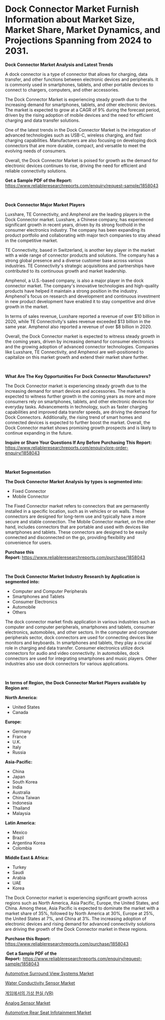 <p><h1>Dock Connector Market Furnish Information about Market Size, Market Share, Market Dynamics, and Projections Spanning from 2024 to 2031.</h1></p><p><strong>Dock Connector Market Analysis and Latest Trends</strong></p>
<p><p>A dock connector is a type of connector that allows for charging, data transfer, and other functions between electronic devices and peripherals. It is commonly used in smartphones, tablets, and other portable devices to connect to chargers, computers, and other accessories.</p><p>The Dock Connector Market is experiencing steady growth due to the increasing demand for smartphones, tablets, and other electronic devices. The market is expected to grow at a CAGR of 9% during the forecast period, driven by the rising adoption of mobile devices and the need for efficient charging and data transfer solutions.</p><p>One of the latest trends in the Dock Connector Market is the integration of advanced technologies such as USB-C, wireless charging, and fast charging capabilities. Manufacturers are also focusing on developing dock connectors that are more durable, compact, and versatile to meet the evolving needs of consumers.</p><p>Overall, the Dock Connector Market is poised for growth as the demand for electronic devices continues to rise, driving the need for efficient and reliable connectivity solutions.</p></p>
<p><strong>Get a Sample PDF of the Report:&nbsp;</strong> <a href="https://www.reliableresearchreports.com/enquiry/request-sample/1858043">https://www.reliableresearchreports.com/enquiry/request-sample/1858043</a></p>
<p>&nbsp;</p>
<p><strong>Dock Connector Major Market Players</strong></p>
<p><p>Luxshare, TE Connectivity, and Amphenol are the leading players in the Dock Connector market. Luxshare, a Chinese company, has experienced significant growth in recent years, driven by its strong foothold in the consumer electronics industry. The company has been expanding its product portfolio and collaborating with major tech companies to stay ahead in the competitive market.</p><p>TE Connectivity, based in Switzerland, is another key player in the market with a wide range of connector products and solutions. The company has a strong global presence and a diverse customer base across various industries. TE Connectivity's strategic acquisitions and partnerships have contributed to its continuous growth and market leadership.</p><p>Amphenol, a U.S.-based company, is also a major player in the dock connector market. The company's innovative technologies and high-quality products have helped it maintain a strong position in the industry. Amphenol's focus on research and development and continuous investment in new product development have enabled it to stay competitive and drive growth in the market.</p><p>In terms of sales revenue, Luxshare reported a revenue of over $10 billion in 2020, while TE Connectivity's sales revenue exceeded $13 billion in the same year. Amphenol also reported a revenue of over $8 billion in 2020.</p><p>Overall, the Dock Connector market is expected to witness steady growth in the coming years, driven by increasing demand for consumer electronics and the growing adoption of advanced connector technologies. Companies like Luxshare, TE Connectivity, and Amphenol are well-positioned to capitalize on this market growth and extend their market share further.</p></p>
<p>&nbsp;</p>
<p><strong>What Are The Key Opportunities For Dock Connector Manufacturers?</strong></p>
<p><p>The Dock Connector market is experiencing steady growth due to the increasing demand for smart devices and accessories. The market is expected to witness further growth in the coming years as more and more consumers rely on smartphones, tablets, and other electronic devices for everyday tasks. Advancements in technology, such as faster charging capabilities and improved data transfer speeds, are driving the demand for Dock Connectors. Additionally, the rising trend of smart homes and connected devices is expected to further boost the market. Overall, the Dock Connector market shows promising growth prospects and is likely to continue expanding in the future.</p></p>
<p><strong>Inquire or Share Your Questions If Any Before Purchasing This Report:</strong> <a href="https://www.reliableresearchreports.com/enquiry/pre-order-enquiry/1858043">https://www.reliableresearchreports.com/enquiry/pre-order-enquiry/1858043</a></p>
<p>&nbsp;</p>
<p><strong>Market Segmentation</strong></p>
<p><strong>The Dock Connector Market Analysis by types is segmented into:</strong></p>
<p><ul><li>Fixed Connector</li><li>Mobile Connector</li></ul></p>
<p><p>The Fixed Connector market refers to connectors that are permanently installed in a specific location, such as in vehicles or on walls. These connectors are designed for long-term use and typically have a more secure and stable connection. The Mobile Connector market, on the other hand, includes connectors that are portable and used with devices like smartphones and tablets. These connectors are designed to be easily connected and disconnected on the go, providing flexibility and convenience for users.</p></p>
<p><strong>Purchase this Report:&nbsp;</strong><a href="https://www.reliableresearchreports.com/purchase/1858043">https://www.reliableresearchreports.com/purchase/1858043</a></p>
<p>&nbsp;</p>
<p><strong>The Dock Connector Market Industry Research by Application is segmented into:</strong></p>
<p><ul><li>Computer and Computer Peripherals</li><li>Smartphones and Tablets</li><li>Consumer Electronics</li><li>Automobile</li><li>Others</li></ul></p>
<p><p>The dock connector market finds application in various industries such as computer and computer peripherals, smartphones and tablets, consumer electronics, automobiles, and other sectors. In the computer and computer peripherals sector, dock connectors are used for connecting devices like monitors and keyboards. In smartphones and tablets, they play a crucial role in charging and data transfer. Consumer electronics utilize dock connectors for audio and video connectivity. In automobiles, dock connectors are used for integrating smartphones and music players. Other industries also use dock connectors for various applications.</p></p>
<p>&nbsp;</p>
<p><strong>In terms of Region, the Dock Connector Market Players available by Region are:</strong></p>
<p>
    <p> <strong> North America: </strong>
        <ul>
            <li>United States</li>
            <li>Canada</li>
        </ul>
        </p> 
    <p> <strong> Europe: </strong>
        <ul>
            <li>Germany</li>
            <li>France</li>
            <li>U.K.</li>
            <li>Italy</li>
            <li>Russia</li>
        </ul>
        </p> 
    <p> <strong> Asia-Pacific: </strong>
        <ul>
            <li>China</li>
            <li>Japan</li>
            <li>South Korea</li>
            <li>India</li>
            <li>Australia</li>
            <li>China Taiwan</li>
            <li>Indonesia</li>
            <li>Thailand</li>
            <li>Malaysia</li>
        </ul>
        </p> 
    <p> <strong> Latin America: </strong>
        <ul>
            <li>Mexico</li>
            <li>Brazil</li>
            <li>Argentina Korea</li>
            <li>Colombia</li>
        </ul>
        </p> 
    <p> <strong> Middle East & Africa: </strong>
        <ul>
            <li>Turkey</li>
            <li>Saudi</li>
            <li>Arabia</li>
            <li>UAE</li>
            <li>Korea</li>
        </ul>
    </p>
    </p>
<p><p>The Dock Connector market is experiencing significant growth across regions such as North America, Asia Pacific, Europe, the United States, and China. Among these, Asia Pacific is expected to dominate the market with a market share of 35%, followed by North America at 30%, Europe at 25%, the United States at 7%, and China at 3%. The increasing adoption of electronic devices and rising demand for advanced connectivity solutions are driving the growth of the Dock Connector market in these regions.</p></p>
<p><strong>Purchase this Report: </strong><a href="https://www.reliableresearchreports.com/purchase/1858043">https://www.reliableresearchreports.com/purchase/1858043</a></p>
<p>&nbsp;<strong>Get a Sample PDF of the Report:&nbsp;&nbsp;</strong><a href="https://www.reliableresearchreports.com/enquiry/request-sample/1858043">https://www.reliableresearchreports.com/enquiry/request-sample/1858043</a></p>
<p><strong></strong></p>
<p><p><a href="https://issuu.com/reportprime-2/docs/automotive-surround-view-systems-ma_3d34608eb27eef">Automotive Surround View Systems Market</a></p><p><a href="https://github.com/jsmusil/Market-Research-Report-List-2/blob/main/water-conductivity-sensor-market.md">Water Conductivity Sensor Market</a></p><p><a href="https://github.com/iansanftyord09878/Market-Research-Report-List-1/blob/main/866806510766.md">게임에서의 가상 현실 (VR)</a></p><p><a href="https://github.com/yemakinde/Market-Research-Report-List-2/blob/main/analog-sensor-market.md">Analog Sensor Market</a></p><p><a href="https://issuu.com/reportprime-2/docs/automotive-rear-seat-infotainment-market-size-2030">Automotive Rear Seat Infotainment Market</a></p></p>